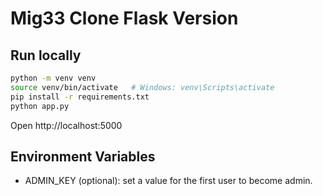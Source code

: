 # Mig33 Clone Flask Version

## Run locally
```bash
python -m venv venv
source venv/bin/activate   # Windows: venv\Scripts\activate
pip install -r requirements.txt
python app.py
```

Open http://localhost:5000

## Environment Variables
- ADMIN_KEY (optional): set a value for the first user to become admin.
